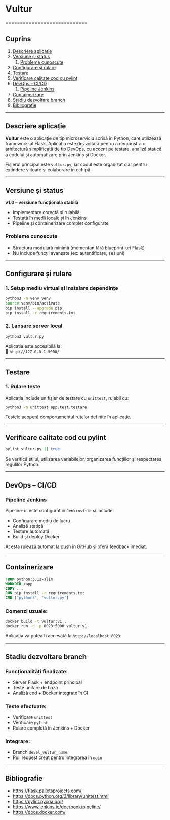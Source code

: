 # Vultur
============================

## Cuprins
1. [Descriere aplicație](#descriere-aplicație)
2. [Versiune și status](#versiune-și-status)
   1. [Probleme cunoscute](#probleme-cunoscute)
3. [Configurare și rulare](#configurare-și-rulare)
4. [Testare](#testare)
5. [Verificare calitate cod cu pylint](#verificare-calitate-cod-cu-pylint)
6. [DevOps – CI/CD](#devops---ci/cd)
   1. [Pipeline Jenkins](#pipeline-jenkins)
7. [Containerizare](#containerizare)
8. [Stadiu dezvoltare branch](#stadiu-dezvoltare-branch)
9. [Bibliografie](#bibliografie)

---

## Descriere aplicație

**Vultur** este o aplicație de tip microserviciu scrisă în Python, care utilizează framework-ul Flask. Aplicația este dezvoltată pentru a demonstra o arhitectură simplificată de tip DevOps, cu accent pe testare, analiză statică a codului și automatizare prin Jenkins și Docker.

Fișierul principal este `vultur.py`, iar codul este organizat clar pentru extindere viitoare și colaborare în echipă.

---

## Versiune și status
**v1.0 – versiune funcțională stabilă**
- Implementare corectă și rulabilă
- Testată în medii locale și în Jenkins
- Pipeline și containerizare complet configurate

### Probleme cunoscute
- Structura modulară minimă (momentan fără blueprint-uri Flask)
- Nu include funcții avansate (ex: autentificare, sesiuni)

---

## Configurare și rulare

### 1. Setup mediu virtual și instalare dependințe

```bash
python3 -m venv venv
source venv/bin/activate
pip install --upgrade pip
pip install -r requirements.txt
```

### 2. Lansare server local

```bash
python3 vultur.py
```

Aplicația este accesibilă la:  
📍 `http://127.0.0.1:5000/`

---

## Testare

### 1. Rulare teste

Aplicația include un fișier de testare cu `unittest`, rulabil cu:

```bash
python3 -m unittest app.test.testare
```

Testele acoperă comportamentul rutelor definite în aplicație.

---

## Verificare calitate cod cu pylint

```bash
pylint vultur.py || true
```

Se verifică stilul, utilizarea variabilelor, organizarea funcțiilor și respectarea regulilor Python.

---

## DevOps – CI/CD

### Pipeline Jenkins

Pipeline-ul este configurat în `Jenkinsfile` și include:

- Configurare mediu de lucru
- Analiză statică
- Testare automată
- Build și deploy Docker

Acesta rulează automat la push în GitHub și oferă feedback imediat.

---

## Containerizare

```dockerfile
FROM python:3.12-slim
WORKDIR /app
COPY . .
RUN pip install -r requirements.txt
CMD ["python3", "vultur.py"]
```

### Comenzi uzuale:

```bash
docker build -t vultur:v1 .
docker run -d -p 8023:5000 vultur:v1
```

Aplicația va putea fi accesată la `http://localhost:8023`.

---

## Stadiu dezvoltare branch

### Funcționalități finalizate:
- Server Flask + endpoint principal
- Teste unitare de bază
- Analiză cod + Docker integrate în CI

### Teste efectuate:
- Verificare `unittest`
- Verificare `pylint`
- Rulare completă în Jenkins + Docker

### Integrare:
- Branch `devel_vultur_nume`
- Pull request creat pentru integrarea în `main`

---

## Bibliografie

- https://flask.palletsprojects.com/
- https://docs.python.org/3/library/unittest.html
- https://pylint.pycqa.org/
- https://www.jenkins.io/doc/book/pipeline/
- https://docs.docker.com/
